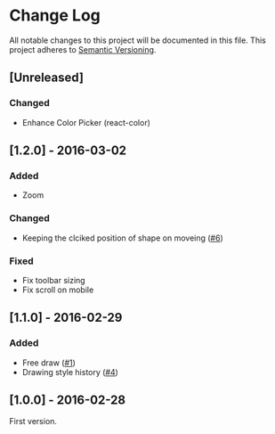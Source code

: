 # Change Log
All notable changes to this project will be documented in this file.
This project adheres to [Semantic Versioning](http://semver.org/).

## [Unreleased]
### Changed
- Enhance Color Picker (react-color)

## [1.2.0] - 2016-03-02
### Added
- Zoom

### Changed
- Keeping the clciked position of shape on moveing ([#6](https://github.com/ukatama/nekoboard/issues/6))

### Fixed
- Fix toolbar sizing
- Fix scroll on mobile

## [1.1.0] - 2016-02-29
### Added
- Free draw ([#1](https://github.com/ukatama/nekoboard/issues/1))
- Drawing style history ([#4](https://github.com/ukatama/nekoboard/issues/4))

## [1.0.0] - 2016-02-28
First version.
